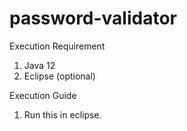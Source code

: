 # password-validator

Execution Requirement
1. Java 12
2. Eclipse (optional)

Execution Guide
1. Run this in eclipse.
